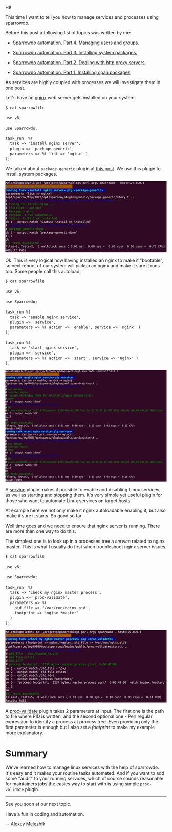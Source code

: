 HI!

This time I want to tell you how to manage services and processes using sparrowdo.

Before this post a following list of topics was written by me:

* [Sparrowdo automation. Part 4. Managing users and groups.](http://blogs.perl.org/users/melezhik/2016/07/sparrowdo-automation-part-4-managing-users-and-groups.html)

* [Sparrowdo automation. Part 3. Installing system packages.](http://blogs.perl.org/users/melezhik/2016/07/sparrowdo-automation-part-3-installing-system-packages.html)

* [Sparrowdo automation. Part 2. Dealing with http proxy servers](http://blogs.perl.org/users/melezhik/2016/07/sparrowdo-automation-part-2-dealing-with-http-proxy-servers.html)

* [Sparrowdo automation. Part 1. Installing cpan packages](http://blogs.perl.org/users/melezhik/2016/07/sparrowdo-automation---installing-cpan-packages.html)


As services are highly coupled with processes we will investigate them in one post.

Let's have an [nginx](https://nginx.org) web server gets installed on your system:

    $ cat sparrowfile
  
    use v6;

    use Sparrowdo;

    task_run  %(
      task => 'install nginx server',
      plugin => 'package-generic',
      parameters => %( list => 'nginx' )
    );
    

We talked about `package-generic` plugin at [this post](http://blogs.perl.org/users/melezhik/2016/07/sparrowdo-automation-part-3-installing-system-packages.html).
We use this plugin to install system packages.

![install nginx server](https://raw.githubusercontent.com/melezhik/papers/master/nginx-install.png)


Ok. This is very logical now having installed an nginx to make it "bootable", so next reboot of our system
will pickup an nginx and make it sure it runs too. Some people call this autoload:


    $ cat sparrowfile
  
    use v6;

    use Sparrowdo;

    task_run %(
      task => 'enable nginx service',
      plugin => 'service',
      parameters => %( action => 'enable', service => 'nginx' )
    );
    
    task_run %(
      task => 'start nginx service',
      plugin => 'service',
      parameters => %( action => 'start', service => 'nginx' )
    );
    
![nginx-up-and-running](https://raw.githubusercontent.com/melezhik/papers/master/nginx-up-and-running.png)

A [service](https://sparrowhub.org/info/service) plugin makes it possible to enable and disabling Linux services, as well as starting and stopping them.
It's very simple yet useful plugin for those who want to automate Linux services on target hosts. 

At example here we not only make it nginx autoloadable enabling it, but also make it sure it starts. So good so far.

Well time goes and we need to ensure that nginx server is running. There are more than one way to do this.

The simplest one is to look up in a processes tree a _service_ related to nginx master. This is what I usually do first  when 
troubleshoot nginx server issues.


    $ cat sparrowfile
  
    use v6;

    use Sparrowdo;

    task_run  %(
      task => 'check my nginx master process',
      plugin => 'proc-validate',
      parameters => %(
        pid_file => '/var/run/nginx.pid',
        footprint => 'nginx.*master'
      )
    );

    
    
![nginx-master-process](https://raw.githubusercontent.com/melezhik/papers/master/nginx-master-process.png)

A [proc-validate](https://sparrowhub.org/info/proc-validate) plugin takes 2 parameters at input. The first one is the path to file where PID is written,
and the second optional one - Perl regular expression to identify a process at process tree. Even providing only the first parameter is enough but
I also set a _footprint_ to make my example more explanatory.


# Summary

We've learned how to manage linux services with the help of sparrowdo. It's easy and it makes your routine tasks automated. 
And if you want to add some "audit" to your running services, which of course sounds reasonable for maintainers jobs the easies way to
start with is using simple `proc-validate` plugin.


---

See you soon at our next topic.

Have a fun in coding and automation.


-- Alexey Melezhik

